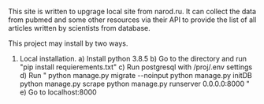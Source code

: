 This site is written to upgrage local site from narod.ru. It can collect the data from pubmed and some other resources via their API to provide the list of all articles written by scientists from database.

This project may install by two ways.
1. Local installation.
a) Install python 3.8.5
b) Go to the directory and run "pip install requierements.txt"
c) Run postgresql with /proj/.env settings
d) Run "
        python manage.py migrate --noinput
        python manage.py initDB
        python manage.py scrape
        python manage.py runserver 0.0.0.0:8000
        "
e) Go to localhost:8000
